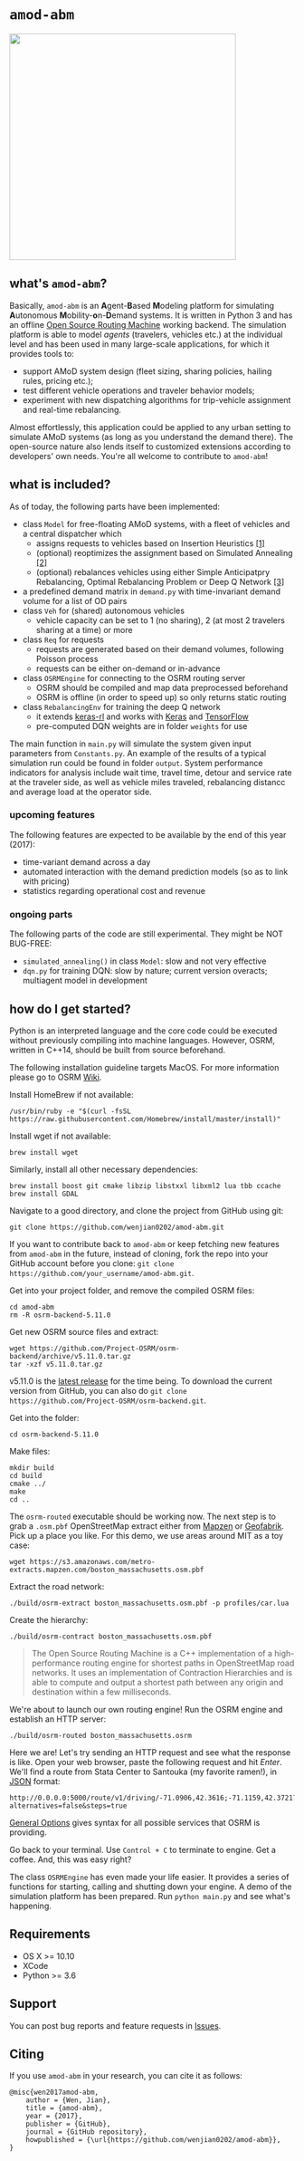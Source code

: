 # `amod-abm`

<img src="https://github.com/wenjian0202/amod-abm/blob/master/media/demo.gif" width="400">

## what's `amod-abm`?

Basically, `amod-abm` is an **A**gent-**B**ased **M**odeling platform for simulating **A**utonomous **M**obility-**o**n-**D**emand systems. It is written in Python 3 and has an offline [Open Source Routing Machine](https://github.com/Project-OSRM/osrm-backend#open-source-routing-machine) working backend. The simulation platform is able to model *agents* (travelers, vehicles etc.) at the individual level and has been used in many large-scale applications, for which it provides tools to:
- support AMoD system design (fleet sizing, sharing policies, hailing rules, pricing etc.);
- test different vehicle operations and traveler behavior models;
- experiment with new dispatching algorithms for trip-vehicle assignment and real-time rebalancing. 

Almost effortlessly, this application could be applied to any urban setting to simulate AMoD systems (as long as you understand the demand there). The open-source nature also lends itself to customized extensions according to developers' own needs. You're all welcome to contribute to `amod-abm`! 

## what is included?

As of today, the following parts have been implemented:
- class `Model` for free-floating AMoD systems, with a fleet of vehicles and a central dispatcher which
  - assigns requests to vehicles based on Insertion Heuristics [[1]](http://www.sciencedirect.com/science/article/pii/0191261586900202)
  - (optional) reoptimizes the assignment based on Simulated Annealing [[2]](https://www.researchgate.net/publication/281445468_Dynamic_Shared-Taxi_Dispatch_Algorithm_with_Hybrid_Simulated_Annealing)
  - (optional) rebalances vehicles using either Simple Anticipatpry Rebalancing, Optimal Rebalancing Problem or Deep Q Network [[3]](https://mobility.mit.edu/publications/9999/wen-rebalancing-shared-mobility-demand-systems-reinforcement-learning-approach)
- a predefined demand matrix in `demand.py` with time-invariant demand volume for a list of OD pairs
- class `Veh` for (shared) autonomous vehicles
  - vehicle capacity can be set to 1 (no sharing), 2 (at most 2 travelers sharing at a time) or more
- class `Req` for requests
  - requests are generated based on their demand volumes, following Poisson process
  - requests can be either on-demand or in-advance
- class `OSRMEngine` for connecting to the OSRM routing server
  - OSRM should be compiled and map data preprocessed beforehand
  - OSRM is offline (in order to speed up) so only returns static routing
- class `RebalancingEnv` for training the deep Q network
  - it extends [keras-rl](http://keras-rl.readthedocs.io/en/latest/) and works with [Keras](https://keras.io/) and [TensorFlow](https://www.tensorflow.org/)
  - pre-computed DQN weights are in folder `weights` for use
  
The main function in `main.py` will simulate the system given input parameters from `Constants.py`. An example of the results of a typical simulation run could be found in folder `output`. System performance indicators for analysis include wait time, travel time, detour and service rate at the traveler side, as well as vehicle miles traveled, rebalancing distancc and average load at the operator side.

### upcoming features

The following features are expected to be available by the end of this year (2017):
- time-variant demand across a day
- automated interaction with the demand prediction models (so as to link with pricing)
- statistics regarding operational cost and revenue

### ongoing parts

The following parts of the code are still experimental. They might be NOT BUG-FREE:
- `simulated_annealing()` in class `Model`: slow and not very effective
- `dqn.py` for training DQN: slow by nature; current version overacts; multiagent model in development 

## how do I get started?

Python is an interpreted language and the core code could be executed without previously compiling into machine languages. However, OSRM, written in C++14, should be built from source beforehand.

The following installation guideline targets MacOS. For more information please go to OSRM [Wiki](https://github.com/Project-OSRM/osrm-backend#open-source-routing-machine). 

Install HomeBrew if not available:
```
/usr/bin/ruby -e "$(curl -fsSL https://raw.githubusercontent.com/Homebrew/install/master/install)"
```
Install wget if not available:
```
brew install wget
```
Similarly, install all other necessary dependencies:
```
brew install boost git cmake libzip libstxxl libxml2 lua tbb ccache
brew install GDAL
```
Navigate to a good directory, and clone the project from GitHub using git:
```
git clone https://github.com/wenjian0202/amod-abm.git
```
If you want to contribute back to `amod-abm` or keep fetching new features from `amod-abm` in the future, instead of cloning, fork the repo into your GitHub account before you clone: `git clone https://github.com/your_username/amod-abm.git`. 

Get into your project folder, and remove the compiled OSRM files:
```
cd amod-abm
rm -R osrm-backend-5.11.0
```
Get new OSRM source files and extract:
```
wget https://github.com/Project-OSRM/osrm-backend/archive/v5.11.0.tar.gz
tar -xzf v5.11.0.tar.gz
```
v5.11.0 is the [latest release](https://github.com/Project-OSRM/osrm-backend/releases) for the time being. To download the current version from GitHub, you can also do `git clone https://github.com/Project-OSRM/osrm-backend.git`.

Get into the folder:
```
cd osrm-backend-5.11.0
```
Make files:
```
mkdir build
cd build
cmake ../
make
cd ..
```
The `osrm-routed` executable should be working now. The next step is to grab a `.osm.pbf` OpenStreetMap extract either from [Mapzen](https://mapzen.com/data/metro-extracts/) or [Geofabrik](http://download.geofabrik.de/index.html). Pick up a place you like. For this demo, we use areas around MIT as a toy case:
```
wget https://s3.amazonaws.com/metro-extracts.mapzen.com/boston_massachusetts.osm.pbf
```
Extract the road network:
```
./build/osrm-extract boston_massachusetts.osm.pbf -p profiles/car.lua
```
Create the hierarchy:
```
./build/osrm-contract boston_massachusetts.osm.pbf
```
> The Open Source Routing Machine is a C++ implementation of a high-performance routing engine for shortest paths in OpenStreetMap road networks. It uses an implementation of Contraction Hierarchies and is able to compute and output a shortest path between any origin and destination within a few milliseconds.

We're about to launch our own routing engine! Run the OSRM engine and establish an HTTP server:
```
./build/osrm-routed boston_massachusetts.osrm
```
Here we are! Let's try sending an HTTP request and see what the response is like. Open your web browser, paste the following request and hit *Enter*. We'll find a route from Stata Center to Santouka (my favorite ramen!), in [JSON](http://www.json.org/) format:
```
http://0.0.0.0:5000/route/v1/driving/-71.0906,42.3616;-71.1159,42.3721?alternatives=false&steps=true
```
[General Options](https://github.com/Project-OSRM/osrm-backend/blob/master/docs/http.md) gives syntax for all possible services that OSRM is providing. 

Go back to your terminal. Use `Control + C` to terminate to engine. Get a coffee. And, this was easy right?

The class `OSRMEngine` has even made your life easier. It provides a series of functions for starting, calling and shutting down your engine. A demo of the simulation platform has been prepared. Run `python main.py` and see what's happening. 

## Requirements

- OS X >= 10.10
- XCode
- Python >= 3.6

## Support

You can post bug reports and feature requests in [Issues](https://github.com/wenjian0202/amod-abm/issues).

## Citing

If you use `amod-abm` in your research, you can cite it as follows:

```
@misc{wen2017amod-abm,
    author = {Wen, Jian},
    title = {amod-abm},
    year = {2017},
    publisher = {GitHub},
    journal = {GitHub repository},
    howpublished = {\url{https://github.com/wenjian0202/amod-abm}},
}
```

